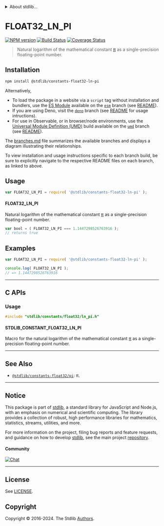 <!--

@license Apache-2.0

Copyright (c) 2024 The Stdlib Authors.

Licensed under the Apache License, Version 2.0 (the "License");
you may not use this file except in compliance with the License.
You may obtain a copy of the License at

   http://www.apache.org/licenses/LICENSE-2.0

Unless required by applicable law or agreed to in writing, software
distributed under the License is distributed on an "AS IS" BASIS,
WITHOUT WARRANTIES OR CONDITIONS OF ANY KIND, either express or implied.
See the License for the specific language governing permissions and
limitations under the License.

-->


<details>
  <summary>
    About stdlib...
  </summary>
  <p>We believe in a future in which the web is a preferred environment for numerical computation. To help realize this future, we've built stdlib. stdlib is a standard library, with an emphasis on numerical and scientific computation, written in JavaScript (and C) for execution in browsers and in Node.js.</p>
  <p>The library is fully decomposable, being architected in such a way that you can swap out and mix and match APIs and functionality to cater to your exact preferences and use cases.</p>
  <p>When you use stdlib, you can be absolutely certain that you are using the most thorough, rigorous, well-written, studied, documented, tested, measured, and high-quality code out there.</p>
  <p>To join us in bringing numerical computing to the web, get started by checking us out on <a href="https://github.com/stdlib-js/stdlib">GitHub</a>, and please consider <a href="https://opencollective.com/stdlib">financially supporting stdlib</a>. We greatly appreciate your continued support!</p>
</details>

# FLOAT32_LN_PI

[![NPM version][npm-image]][npm-url] [![Build Status][test-image]][test-url] [![Coverage Status][coverage-image]][coverage-url] <!-- [![dependencies][dependencies-image]][dependencies-url] -->

> Natural logarithm of the mathematical constant [π][pi] as a single-precision floating-point number.

<section class="installation">

## Installation

```bash
npm install @stdlib/constants-float32-ln-pi
```

Alternatively,

-   To load the package in a website via a `script` tag without installation and bundlers, use the [ES Module][es-module] available on the [`esm`][esm-url] branch (see [README][esm-readme]).
-   If you are using Deno, visit the [`deno`][deno-url] branch (see [README][deno-readme] for usage intructions).
-   For use in Observable, or in browser/node environments, use the [Universal Module Definition (UMD)][umd] build available on the [`umd`][umd-url] branch (see [README][umd-readme]).

The [branches.md][branches-url] file summarizes the available branches and displays a diagram illustrating their relationships.

To view installation and usage instructions specific to each branch build, be sure to explicitly navigate to the respective README files on each branch, as linked to above.

</section>

<section class="usage">

## Usage

```javascript
var FLOAT32_LN_PI = require( '@stdlib/constants-float32-ln-pi' );
```

#### FLOAT32_LN_PI

Natural logarithm of the mathematical constant [π][pi] as a single-precision floating-point number.

```javascript
var bool = ( FLOAT32_LN_PI === 1.1447298526763916 );
// returns true
```

</section>

<!-- /.usage -->

<section class="examples">

## Examples

<!-- TODO: better example -->

<!-- eslint no-undef: "error" -->

```javascript
var FLOAT32_LN_PI = require( '@stdlib/constants-float32-ln-pi' );

console.log( FLOAT32_LN_PI );
// => 1.1447298526763916
```

</section>

<!-- /.examples -->

<!-- C interface documentation. -->

* * *

<section class="c">

## C APIs

<!-- Section to include introductory text. Make sure to keep an empty line after the intro `section` element and another before the `/section` close. -->

<section class="intro">

</section>

<!-- /.intro -->

<!-- C usage documentation. -->

<section class="usage">

### Usage

```c
#include "stdlib/constants/float32/ln_pi.h"
```

#### STDLIB_CONSTANT_FLOAT32_LN_PI

Macro for the natural logarithm of the mathematical constant [π][pi] as a single-precision floating-point number.

</section>

<!-- /.usage -->

<!-- C API usage notes. Make sure to keep an empty line after the `section` element and another before the `/section` close. -->

<section class="notes">

</section>

<!-- /.notes -->

<!-- C API usage examples. -->

<section class="examples">

</section>

<!-- /.examples -->

</section>

<!-- /.c -->

<!-- Section for related `stdlib` packages. Do not manually edit this section, as it is automatically populated. -->

<section class="related">

* * *

## See Also

-   <span class="package-name">[`@stdlib/constants-float32/pi`][@stdlib/constants/float32/pi]</span><span class="delimiter">: </span><span class="description">π.</span>

</section>

<!-- /.related -->

<!-- Section for all links. Make sure to keep an empty line after the `section` element and another before the `/section` close. -->


<section class="main-repo" >

* * *

## Notice

This package is part of [stdlib][stdlib], a standard library for JavaScript and Node.js, with an emphasis on numerical and scientific computing. The library provides a collection of robust, high performance libraries for mathematics, statistics, streams, utilities, and more.

For more information on the project, filing bug reports and feature requests, and guidance on how to develop [stdlib][stdlib], see the main project [repository][stdlib].

#### Community

[![Chat][chat-image]][chat-url]

---

## License

See [LICENSE][stdlib-license].


## Copyright

Copyright &copy; 2016-2024. The Stdlib [Authors][stdlib-authors].

</section>

<!-- /.stdlib -->

<!-- Section for all links. Make sure to keep an empty line after the `section` element and another before the `/section` close. -->

<section class="links">

[npm-image]: http://img.shields.io/npm/v/@stdlib/constants-float32-ln-pi.svg
[npm-url]: https://npmjs.org/package/@stdlib/constants-float32-ln-pi

[test-image]: https://github.com/stdlib-js/constants-float32-ln-pi/actions/workflows/test.yml/badge.svg?branch=main
[test-url]: https://github.com/stdlib-js/constants-float32-ln-pi/actions/workflows/test.yml?query=branch:main

[coverage-image]: https://img.shields.io/codecov/c/github/stdlib-js/constants-float32-ln-pi/main.svg
[coverage-url]: https://codecov.io/github/stdlib-js/constants-float32-ln-pi?branch=main

<!--

[dependencies-image]: https://img.shields.io/david/stdlib-js/constants-float32-ln-pi.svg
[dependencies-url]: https://david-dm.org/stdlib-js/constants-float32-ln-pi/main

-->

[chat-image]: https://img.shields.io/gitter/room/stdlib-js/stdlib.svg
[chat-url]: https://app.gitter.im/#/room/#stdlib-js_stdlib:gitter.im

[stdlib]: https://github.com/stdlib-js/stdlib

[stdlib-authors]: https://github.com/stdlib-js/stdlib/graphs/contributors

[umd]: https://github.com/umdjs/umd
[es-module]: https://developer.mozilla.org/en-US/docs/Web/JavaScript/Guide/Modules

[deno-url]: https://github.com/stdlib-js/constants-float32-ln-pi/tree/deno
[deno-readme]: https://github.com/stdlib-js/constants-float32-ln-pi/blob/deno/README.md
[umd-url]: https://github.com/stdlib-js/constants-float32-ln-pi/tree/umd
[umd-readme]: https://github.com/stdlib-js/constants-float32-ln-pi/blob/umd/README.md
[esm-url]: https://github.com/stdlib-js/constants-float32-ln-pi/tree/esm
[esm-readme]: https://github.com/stdlib-js/constants-float32-ln-pi/blob/esm/README.md
[branches-url]: https://github.com/stdlib-js/constants-float32-ln-pi/blob/main/branches.md

[stdlib-license]: https://raw.githubusercontent.com/stdlib-js/constants-float32-ln-pi/main/LICENSE

[pi]: https://en.wikipedia.org/wiki/Pi

<!-- <related-links> -->

[@stdlib/constants/float32/pi]: https://github.com/stdlib-js/constants-float32-pi

<!-- </related-links> -->

</section>

<!-- /.links -->
